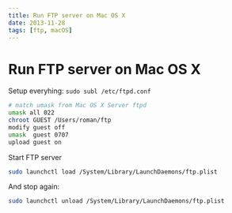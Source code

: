 ```yaml
---
title: Run FTP server on Mac OS X
date: 2013-11-28
tags: [ftp, macOS]
---
```


# Run FTP server on Mac OS X

Setup everyhing: `sudo subl /etc/ftpd.conf`

```bash
# match umask from Mac OS X Server ftpd
umask all 022
chroot GUEST /Users/roman/ftp
modify guest off
umask  guest 0707
upload guest on
```

Start FTP server

```bash
sudo launchctl load /System/Library/LaunchDaemons/ftp.plist
```

And stop again:

```bash
sudo launchctl unload /System/Library/LaunchDaemons/ftp.plist
```

